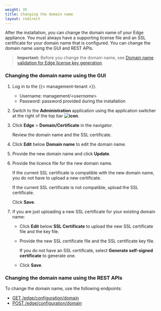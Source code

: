 ```yaml
---
weight: 35
title: Changing the domain name
layout: redirect
---
```


After the installation, you can change the domain name of your Edge appliance. You must always have a supporting license file and an SSL certificate for your domain name that is configured. You can change the domain name using the GUI and REST APIs.

>**Important:** Before you change the domain name, see [Domain name validation for Edge license key generation](/edge/installation/#domain-name-validation-for-edge-license-key-generation).

### Changing the domain name using the GUI

1. Log in to the {{< management-tenant >}}.

	- Username: management/<*username*>
	- Password: password provided during the installation

2. Switch to the **Administration** application using the application switcher at the right of the top bar **<img class="Default" src="/images/icons/switcher-icon.png" alt="icon" style="display: inline; float: none">**.

3. Click **Edge** > **Domain/Certificate** in the navigator.

   Review the domain name and the SSL certificate.

4. Click **Edit** below **Domain name** to edit the domain name.

5. Provide the new domain name and click **Update**.

6. Provide the licence file for the new domain name.

   If the current SSL certificate is compatible with the new domain name, you do not have to upload a new certificate. 

   If the current SSL certificate is not compatible, upload the SSL certificate.

   Click **Save**.

7. If you are just uploading a new SSL certificate for your existing domain name:

   - Click **Edit** below **SSL Certificate** to upload the new SSL certificate file and the key file.
   
   - Provide the new SSL certificate file and the SSL certificate key file.
   
     If you do not have an SSL certificate, select **Generate self-signed certificate** to generate one.
      
   - Click **Save**.

### Changing the domain name using the REST APIs

To change the domain name, use the following endpoints:

- [GET /edge/configuration/domain](/edge/rest-api/#get-edgeconfigurationcertificate)
- [POST /edge/configuration/domain](/edge/rest-api/#post-edgeconfigurationcertificate)
